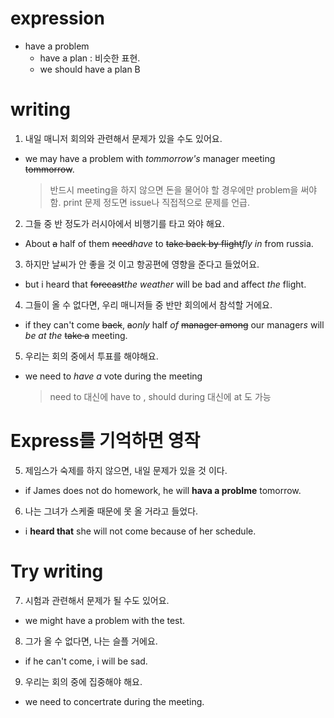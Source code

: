 # expression 
- have a problem
  - have a plan : 비슷한 표현. 
  - we should have a plan B

# writing
1. 내일 매니저 회의와 관련해서 문제가 있을 수도 있어요.
- we may have a problem with *tommorrow's* manager meeting
  ~~tommorrow~~.

    > 반드시 meeting을 하지 않으면 돈을 물어야 할 경우에만 problem을
    >   써야함.
    > print 문제 정도면 issue나 직접적으로 문제를 언급.

2. 그들 중 반 정도가 러시아에서 비행기를 타고 와야 해요.
- About ~~a~~ half of them ~~need~~*have* to ~~take back by
  flight~~*fly in* from rus*s*ia. 

3. 하지만 날씨가 안 좋을 것 이고 항공편에 영향을 준다고 들었어요.
- but i heard that ~~forecast~~*the weather*  will be bad and affect *the* flight.
4. 그들이 올 수 없다면, 우리 매니저들 중 반만 회의에서 참석할 거에요.
- if they can't come ~~back~~, ~~a~~*only* half *of* ~~manager among~~
  our manager*s* will *be at the* ~~take a~~
  meeting.

5. 우리는 회의 중에서 투표를 해야해요.
- we need to *have a* vote during the meeting

    > need to 대신에 have to , should 
    > during 대신에 at 도 가능

# Express를 기억하면 영작
5. 제임스가 숙제를 하지 않으면, 내일 문제가 있을 것 이다. 
- if James does not do homework, he will **hava a problme** tomorrow.
6. 나는 그녀가 스케줄 때문에 못 올 거라고 들었다.
- i **heard that** she will not come because of her schedule.

# Try writing
7. 시험과 관련해서 문제가 될 수도 있어요.
- we might have a problem with the test.

8. 그가 올 수 없다면, 나는 슬플 거에요.
- if he can't come, i will be sad.

9. 우리는 회의 중에 집중해야 해요.
- we need to concertrate during the meeting.



